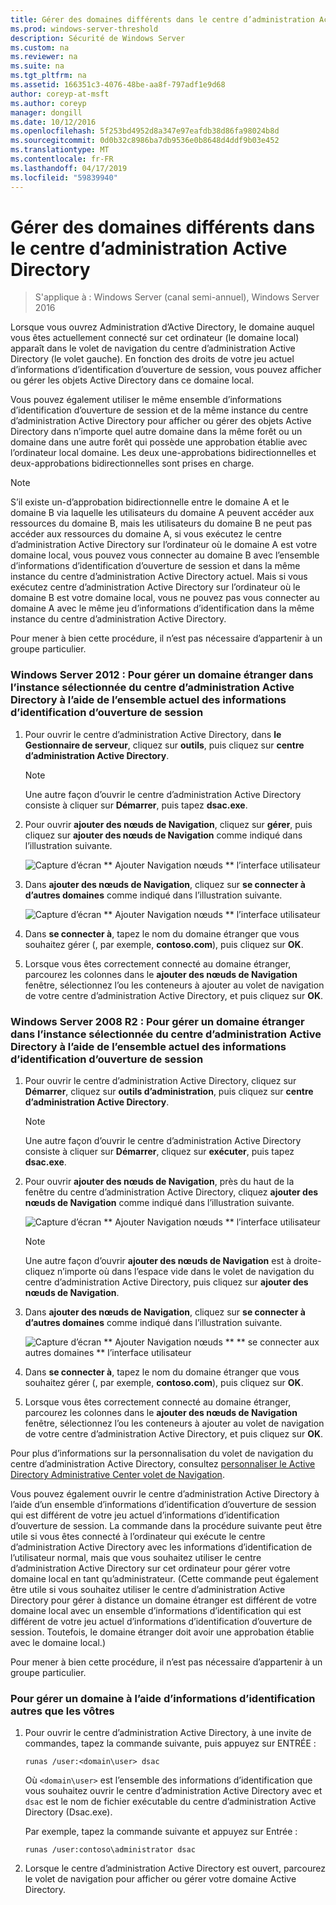 ```yaml
---
title: Gérer des domaines différents dans le centre d’administration Active Directory
ms.prod: windows-server-threshold
description: Sécurité de Windows Server
ms.custom: na
ms.reviewer: na
ms.suite: na
ms.tgt_pltfrm: na
ms.assetid: 166351c3-4076-48be-aa8f-797adf1e9d68
author: coreyp-at-msft
ms.author: coreyp
manager: dongill
ms.date: 10/12/2016
ms.openlocfilehash: 5f253bd4952d8a347e97eafdb38d86fa98024b8d
ms.sourcegitcommit: 0d0b32c8986ba7db9536e0b8648d4ddf9b03e452
ms.translationtype: MT
ms.contentlocale: fr-FR
ms.lasthandoff: 04/17/2019
ms.locfileid: "59839940"
---
```

# <a name="manage-different-domains-in-active-directory-administrative-center"></a>Gérer des domaines différents dans le centre d’administration Active Directory

>S'applique à : Windows Server (canal semi-annuel), Windows Server 2016

  Lorsque vous ouvrez Administration d’Active Directory, le domaine auquel vous êtes actuellement connecté sur cet ordinateur \(le domaine local\) apparaît dans le volet de navigation du centre d’administration Active Directory \(le volet gauche\). En fonction des droits de votre jeu actuel d’informations d’identification d’ouverture de session, vous pouvez afficher ou gérer les objets Active Directory dans ce domaine local.

 Vous pouvez également utiliser le même ensemble d’informations d’identification d’ouverture de session et de la même instance du centre d’administration Active Directory pour afficher ou gérer des objets Active Directory dans n’importe quel autre domaine dans la même forêt ou un domaine dans une autre forêt qui possède une approbation établie avec l’ordinateur local domaine. Les deux une\-approbations bidirectionnelles et deux\-approbations bidirectionnelles sont prises en charge.

> [!NOTE]
>  S’il existe un\-d’approbation bidirectionnelle entre le domaine A et le domaine B via laquelle les utilisateurs du domaine A peuvent accéder aux ressources du domaine B, mais les utilisateurs du domaine B ne peut pas accéder aux ressources du domaine A, si vous exécutez le centre d’administration Active Directory sur l’ordinateur où le domaine A est votre domaine local, vous pouvez vous connecter au domaine B avec l’ensemble d’informations d’identification d’ouverture de session et dans la même instance du centre d’administration Active Directory actuel. Mais si vous exécutez centre d’administration Active Directory sur l’ordinateur où le domaine B est votre domaine local, vous ne pouvez pas vous connecter au domaine A avec le même jeu d’informations d’identification dans la même instance du centre d’administration Active Directory.

 Pour mener à bien cette procédure, il n’est pas nécessaire d’appartenir à un groupe particulier.

### <a name="windows-server-2012-to-manage-a-foreign-domain-in-the-selected-instance-of-active-directory-administrative-center-using-the-current-set-of-logon-credentials"></a>Windows Server 2012 : Pour gérer un domaine étranger dans l’instance sélectionnée du centre d’administration Active Directory à l’aide de l’ensemble actuel des informations d’identification d’ouverture de session

1.  Pour ouvrir le centre d’administration Active Directory, dans **le Gestionnaire de serveur**, cliquez sur **outils**, puis cliquez sur **centre d’administration Active Directory**.

    > [!NOTE]
    >  Une autre façon d’ouvrir le centre d’administration Active Directory consiste à cliquer sur **Démarrer**, puis tapez **dsac.exe**.

2.  Pour ouvrir **ajouter des nœuds de Navigation**, cliquez sur **gérer**, puis cliquez sur **ajouter des nœuds de Navigation** comme indiqué dans l’illustration suivante.

     ![Capture d’écran ** Ajouter Navigation nœuds ** l’interface utilisateur](media/ADDS_ADACAddNavNode.gif)

3.  Dans **ajouter des nœuds de Navigation**, cliquez sur **se connecter à d’autres domaines** comme indiqué dans l’illustration suivante.

     ![Capture d’écran ** Ajouter Navigation nœuds ** l’interface utilisateur](media/ADDS_ADACConnectToDomain.gif)

4.  Dans **se connecter à**, tapez le nom du domaine étranger que vous souhaitez gérer \(, par exemple, **contoso.com**\), puis cliquez sur **OK**.

5.  Lorsque vous êtes correctement connecté au domaine étranger, parcourez les colonnes dans le **ajouter des nœuds de Navigation** fenêtre, sélectionnez l’ou les conteneurs à ajouter au volet de navigation de votre centre d’administration Active Directory, et puis cliquez sur **OK**.

### <a name="windows-server-2008-r2-to-manage-a-foreign-domain-in-the-selected-instance-of-active-directory-administrative-center-using-the-current-set-of-logon-credentials"></a>Windows Server 2008 R2 : Pour gérer un domaine étranger dans l’instance sélectionnée du centre d’administration Active Directory à l’aide de l’ensemble actuel des informations d’identification d’ouverture de session

1.  Pour ouvrir le centre d’administration Active Directory, cliquez sur **Démarrer**, cliquez sur **outils d’administration**, puis cliquez sur **centre d’administration Active Directory**.

    > [!NOTE]
    >  Une autre façon d’ouvrir le centre d’administration Active Directory consiste à cliquer sur **Démarrer**, cliquez sur **exécuter**, puis tapez **dsac.exe**.

2.  Pour ouvrir **ajouter des nœuds de Navigation**, près du haut de la fenêtre du centre d’administration Active Directory, cliquez **ajouter des nœuds de Navigation** comme indiqué dans l’illustration suivante.

     ![Capture d’écran ** Ajouter Navigation nœuds ** l’interface utilisateur](media/click_add_nav_nodes.gif)

    > [!NOTE]
    >  Une autre façon d’ouvrir **ajouter des nœuds de Navigation** est à droite\-cliquez n’importe où dans l’espace vide dans le volet de navigation du centre d’administration Active Directory, puis cliquez sur **ajouter des nœuds de Navigation**.

3.  Dans **ajouter des nœuds de Navigation**, cliquez sur **se connecter à d’autres domaines** comme indiqué dans l’illustration suivante.

     ![Capture d’écran ** Ajouter Navigation nœuds ** ** se connecter aux autres domaines ** l’interface utilisateur](media/add_nav_nodes.gif)

4.  Dans **se connecter à**, tapez le nom du domaine étranger que vous souhaitez gérer \(, par exemple, **contoso.com**\), puis cliquez sur **OK**.

5.  Lorsque vous êtes correctement connecté au domaine étranger, parcourez les colonnes dans le **ajouter des nœuds de Navigation** fenêtre, sélectionnez l’ou les conteneurs à ajouter au volet de navigation de votre centre d’administration Active Directory, et puis cliquez sur **OK**.

 Pour plus d’informations sur la personnalisation du volet de navigation du centre d’administration Active Directory, consultez [personnaliser le Active Directory Administrative Center volet de Navigation](customize-the-active-directory-administrative-center-navigation-pane.md).

 Vous pouvez également ouvrir le centre d’administration Active Directory à l’aide d’un ensemble d’informations d’identification d’ouverture de session qui est différent de votre jeu actuel d’informations d’identification d’ouverture de session. La commande dans la procédure suivante peut être utile si vous êtes connecté à l’ordinateur qui exécute le centre d’administration Active Directory avec les informations d’identification de l’utilisateur normal, mais que vous souhaitez utiliser le centre d’administration Active Directory sur cet ordinateur pour gérer votre domaine local en tant qu’administrateur. \(Cette commande peut également être utile si vous souhaitez utiliser le centre d’administration Active Directory pour gérer à distance un domaine étranger est différent de votre domaine local avec un ensemble d’informations d’identification qui est différent de votre jeu actuel d’informations d’identification d’ouverture de session. Toutefois, le domaine étranger doit avoir une approbation établie avec le domaine local.\)

 Pour mener à bien cette procédure, il n’est pas nécessaire d’appartenir à un groupe particulier.

### <a name="to-manage-a-domain-using-logon-credentials-that-are-different-from-the-current-set-of-logon-credentials"></a>Pour gérer un domaine à l’aide d’informations d’identification autres que les vôtres

1.  Pour ouvrir le centre d’administration Active Directory, à une invite de commandes, tapez la commande suivante, puis appuyez sur ENTRÉE :

     `runas /user:<domain\user> dsac`

     Où `<domain\user>` est l’ensemble des informations d’identification que vous souhaitez ouvrir le centre d’administration Active Directory avec et `dsac` est le nom de fichier exécutable du centre d’administration Active Directory \(Dsac.exe\).

     Par exemple, tapez la commande suivante et appuyez sur Entrée :

     `runas /user:contoso\administrator dsac`

2.  Lorsque le centre d’administration Active Directory est ouvert, parcourez le volet de navigation pour afficher ou gérer votre domaine Active Directory.

  

